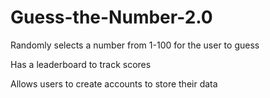 # Guess-the-Number-2.0

Randomly selects a number from 1-100 for the user to guess

Has a leaderboard to track scores

Allows users to create accounts to store their data
